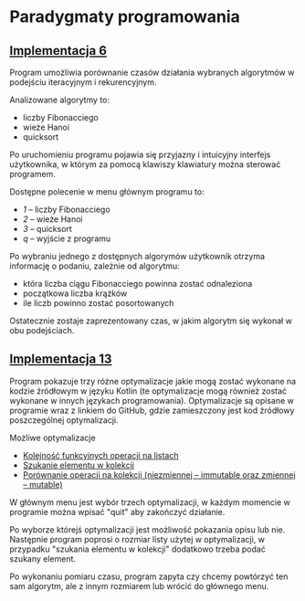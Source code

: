 # Paradygmaty programowania

## [Implementacja 6](https://github.com/emicsto/programming-paradigms/tree/readme/src/main/kotlin/algorithms_6)
Program umożliwia porównanie czasów działania wybranych algorytmów w podejściu iteracyjnym i rekurencyjnym.

Analizowane algorytmy to:
* liczby Fibonacciego
* wieże Hanoi
* quicksort

Po uruchomieniu programu pojawia się przyjazny i intuicyjny interfejs użytkownika, w którym za pomocą klawiszy klawiatury można sterować programem.

Dostępne polecenie w menu głównym programu to:

* _1_ – liczby Fibonacciego
* _2_ – wieże Hanoi
* _3_ – quicksort
* _q_ – wyjście z programu

Po wybraniu jednego z dostępnych algorymów użytkownik otrzyma informację o podaniu, zależnie od algorytmu: 
* która liczba ciągu Fibonacciego powinna zostać odnaleziona
* początkowa liczba krążków
* ile liczb powinno zostać posortowanych

Ostatecznie zostaje zaprezentowany czas, w jakim algorytm się wykonał w obu podejściach.


## [Implementacja 13](https://github.com/emicsto/programming-paradigms/tree/readme/src/main/kotlin/optimazation_13)
Program pokazuje trzy różne optymalizacje jakie mogą zostać wykonane na kodzie źródłowym w języku Kotlin 
(te optymalizacje mogą również zostać wykonane w innych językach programowania). 
Optymalizacje są opisane w programie wraz z linkiem do GitHub, gdzie zamieszczony jest kod źródłowy poszczególnej
optymalizacji.

Możliwe optymalizacje 

- [Kolejność funkcyjnych operacji na listach](https://github.com/emicsto/programming-paradigms/tree/master/src/main/kotlin/optimazation_13/examples/OperationOrderExample.kt)
- [Szukanie elementu w kolekcji](https://github.com/emicsto/programming-paradigms/tree/master/src/main/kotlin/optimazation_13/examples/FindingElementExample.kt)
- [Porównanie operacji na kolekcji (niezmiennej – immutable oraz zmiennej – mutable)](https://github.com/emicsto/programming-paradigms/tree/master/src/main/kotlin/optimazation_13/examples/MutableCollectionExample.kt)

W głównym menu jest wybór trzech optymalizacji, w każdym momencie w programie można wpisać "quit" aby zakończyć działanie.

Po wyborze którejś optymalizacji jest możliwość pokazania opisu lub nie. Następnie program poprosi o rozmiar listy
użytej w optymalizacji, w przypadku "szukania elementu w kolekcji" dodatkowo trzeba podać szukany element.

Po wykonaniu pomiaru czasu, program zapyta czy chcemy powtórzyć ten sam algorytm, ale z innym rozmiarem lub 
wrócić do głównego menu.